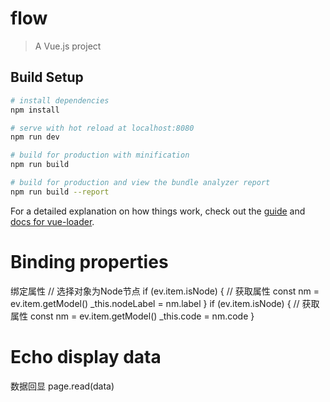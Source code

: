# flow

> A Vue.js project

## Build Setup

``` bash
# install dependencies
npm install

# serve with hot reload at localhost:8080
npm run dev

# build for production with minification
npm run build

# build for production and view the bundle analyzer report
npm run build --report
```

For a detailed explanation on how things work, check out the [guide](http://vuejs-templates.github.io/webpack/) and [docs for vue-loader](http://vuejs.github.io/vue-loader).

# Binding properties
绑定属性
// 选择对象为Node节点
if (ev.item.isNode) {
  // 获取属性
  const nm = ev.item.getModel()
  _this.nodeLabel = nm.label
}
if (ev.item.isNode) {
  // 获取属性
  const nm = ev.item.getModel()
  _this.code = nm.code
}
# Echo display data
数据回显
page.read(data)
